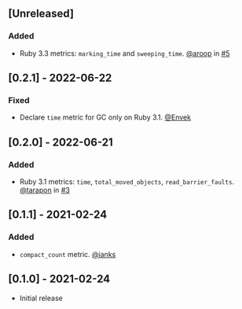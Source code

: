 ## [Unreleased]

### Added

- Ruby 3.3 metrics: `marking_time` and `sweeping_time`. [@aroop] in [#5](https://github.com/ianks/yabeda-gc/pull/5)

## [0.2.1] - 2022-06-22

### Fixed

 - Declare `time` metric for GC only on Ruby 3.1. [@Envek]

## [0.2.0] - 2022-06-21

### Added

- Ruby 3.1 metrics: `time`, `total_moved_objects`, `read_barrier_faults`. [@tarapon] in [#3](https://github.com/ianks/yabeda-gc/pull/3)

## [0.1.1] - 2021-02-24

### Added

- `compact_count` metric. [@ianks]

## [0.1.0] - 2021-02-24

- Initial release

[@ianks]: https://github.com/ianks] "Ian Ker-Seymer"
[@tarapon]: https://github.com/tarapon "Ivan Tarapon"
[@Envek]: https://github.com/Envek "Andrey Novikov"
[@aroop]: https://github.com/aroop "Ajay Guthikonda"
